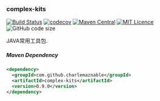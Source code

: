 ### complex-kits

[![Build Status](https://travis-ci.org/CharLemAznable/complex-kits.svg?branch=master)](https://travis-ci.org/CharLemAznable/complex-kits)
[![codecov](https://codecov.io/gh/CharLemAznable/complex-kits/branch/master/graph/badge.svg)](https://codecov.io/gh/CharLemAznable/complex-kits)
[![Maven Central](https://maven-badges.herokuapp.com/maven-central/com.github.charlemaznable/complex-kits/badge.svg)](https://maven-badges.herokuapp.com/maven-central/com.github.charlemaznable/complex-kits/)
[![MIT Licence](https://badges.frapsoft.com/os/mit/mit.svg?v=103)](https://opensource.org/licenses/mit-license.php)
![GitHub code size](https://img.shields.io/github/languages/code-size/CharLemAznable/complex-kits)

JAVA常用工具包.

##### Maven Dependency

```xml
<dependency>
  <groupId>com.github.charlemaznable</groupId>
  <artifactId>complex-kits</artifactId>
  <version>0.9.0</version>
</dependency>
```
